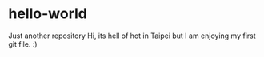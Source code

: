 # hello-world
Just another repository
Hi, its hell of hot in Taipei but I am enjoying my first git file. :) 
